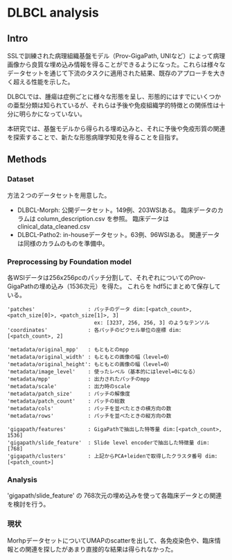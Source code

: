 # DLBCL analysis

## Intro
SSLで訓練された病理組織基盤モデル（Prov-GigaPath, UNIなど）によって病理画像から良質な埋め込み情報を得ることができるようになった。これらは様々なデータセットを通じて下流のタスクに適用された結果、既存のアプローチを大きく超える性能を示した。


DLBCLでは、腫瘍は症例ごとに様々な形態を呈し、形態的にはすでにいくつかの亜型分類は知られているが、それらは予後や免疫組織学的特徴との関係性は十分に明らかになっていない。

本研究では、基盤モデルから得られる埋め込みと、それに予後や免疫形質の関連を探索することで、新たな形態病理学知見を得ることを目指す。

## Methods

### Dataset

方法２つのデータセットを用意した。
- DLBCL-Morph: 公開データセット。149例、203WSIある。
  臨床データのカラムは column_description.csv を参照。
  臨床データは clinical_data_cleaned.csv
- DLBCL-Patho2: in-houseデータセット。63例、96WSIある。
  関連データは同様のカラムのものを準備中。


### Preprocessing by Foundation model

各WSIデータは256x256pcのパッチ分割して、それぞれについてのProv-GigaPathの埋め込み（1536次元）を得た。
これらを hdf5にまとめて保存している。

```
'patches'                 : パッチのデータ dim:[<patch_count>, <patch_size[0]>, <patch_size[1]>, 3]
                            ex: [3237, 256, 256, 3] のようなテンソル
'coordinates'             : 各パッチのピクセル単位の座標 dim:[<patch_count>, 2]

'metadata/original_mpp'   : もともとのmpp
'metadata/original_width' : もともとの画像の幅（level=0）
'metadata/original_height': もともとの画像の幅（level=0）
'metadata/image_level'    : 使ったレベル（基本的にはlevel=0になる）
'metadata/mpp'            : 出力されたパッチのmpp
'metadata/scale'          : 出力時のscale
'metadata/patch_size'     : パッチの解像度
'metadata/patch_count'    : パッチの総数
'metadata/cols'           : パッチを並べたときの横方向の数
'metadata/rows'           : パッチを並べたときの縦方向の数

'gigapath/features'       : GigaPathで抽出した特等量 dim:[<patch_count>, 1536]
'gigapath/slide_feature'  : Slide level encoderで抽出した特徴量 dim: [768]
'gigapath/clusters'       : 上記からPCA+leidenで取得したクラスタ番号 dim: [<patch_count>]
```


### Analysis

'gigapath/slide_feature' の 768次元の埋め込みを使って各臨床データとの関連を検討を行う。


### 現状

MorhpデータセットについてUMAPのscatterを出して、各免疫染色や、臨床情報との関連を探したがあまり直接的な結果は得られなかった。

